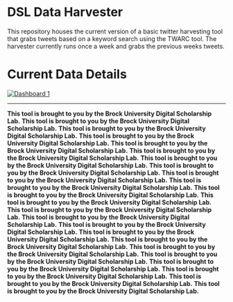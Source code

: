 # DSL Data Harvester

This repository houses the current version of a basic twitter harvesting tool that grabs tweets based on a keyword search using the TWARC tool.  The harvester currently runs once a week and grabs the previous weeks tweets.

# Current Data Details
  
  
  
<div class='tableauPlaceholder' id='viz1679686355530' style='position: relative'>
   <noscript>
     <a href='#'><img alt='Dashboard 1 ' src='https:&#47;&#47;public.tableau.com&#47;static&#47;images&#47;Ha&#47;HarvesterData&#47;Dashboard1&#47;1_rss.png' style='border: none' />
     </a>
  </noscript>
  <object class='tableauViz'  style='display:none;'>
     <param name='host_url' value='https%3A%2F%2Fpublic.tableau.com%2F' />
     <param name='embed_code_version' value='3' />
     <param name='site_root' value='' />
     <param name='name' value='HarvesterData&#47;Dashboard1' />
     <param name='tabs' value='no' />
     <param name='toolbar' value='yes' />
     <param name='static_image' value='https:&#47;&#47;public.tableau.com&#47;static&#47;images&#47;Ha&#47;HarvesterData&#47;Dashboard1&#47;1.png' />
     <param name='animate_transition' value='yes' />
     <param name='display_static_image' value='yes' />
     <param name='display_spinner' value='yes' />
     <param name='display_overlay' value='yes' />
     <param name='display_count' value='yes' />
     <param name='language' value='en-US' />
     <param name='filter' value='publish=yes' />
  </object>
</div>
<script type='text/javascript'>                    
  var divElement = document.getElementById('viz1679686355530');                    
  var vizElement = divElement.getElementsByTagName('object')[0];                    
  if ( divElement.offsetWidth > 800 ) {
    vizElement.style.minWidth='420px';
    vizElement.style.maxWidth='650px';
    vizElement.style.width='100%';
    vizElement.style.minHeight='587px';
    vizElement.style.maxHeight='887px';
    vizElement.style.height=(divElement.offsetWidth*0.75)+'px';
  } else if ( divElement.offsetWidth > 500 ) {
    vizElement.style.minWidth='420px';
    vizElement.style.maxWidth='650px';
    vizElement.style.width='100%';
    vizElement.style.minHeight='587px';
    vizElement.style.maxHeight='887px';
    vizElement.style.height=(divElement.offsetWidth*0.75)+'px';
  } else { 
    vizElement.style.width='100%';
    vizElement.style.height='927px';
  }                     
  var scriptElement = document.createElement('script');                    
  scriptElement.src = 'https://public.tableau.com/javascripts/api/viz_v1.js';                    
  vizElement.parentNode.insertBefore(scriptElement, vizElement);                
</script>



----
  
**This tool is brought to you by the Brock University Digital Scholarship Lab.**
**This tool is brought to you by the Brock University Digital Scholarship Lab.**
**This tool is brought to you by the Brock University Digital Scholarship Lab.**
**This tool is brought to you by the Brock University Digital Scholarship Lab.**
**This tool is brought to you by the Brock University Digital Scholarship Lab.**
**This tool is brought to you by the Brock University Digital Scholarship Lab.**
**This tool is brought to you by the Brock University Digital Scholarship Lab.**
**This tool is brought to you by the Brock University Digital Scholarship Lab.**
**This tool is brought to you by the Brock University Digital Scholarship Lab.**
**This tool is brought to you by the Brock University Digital Scholarship Lab.**
**This tool is brought to you by the Brock University Digital Scholarship Lab.**
**This tool is brought to you by the Brock University Digital Scholarship Lab.**
**This tool is brought to you by the Brock University Digital Scholarship Lab.**
**This tool is brought to you by the Brock University Digital Scholarship Lab.**
**This tool is brought to you by the Brock University Digital Scholarship Lab.**
**This tool is brought to you by the Brock University Digital Scholarship Lab.**
**This tool is brought to you by the Brock University Digital Scholarship Lab.**
**This tool is brought to you by the Brock University Digital Scholarship Lab.**
**This tool is brought to you by the Brock University Digital Scholarship Lab.**
**This tool is brought to you by the Brock University Digital Scholarship Lab.**
**This tool is brought to you by the Brock University Digital Scholarship Lab.**
**This tool is brought to you by the Brock University Digital Scholarship Lab.**
**This tool is brought to you by the Brock University Digital Scholarship Lab.**


